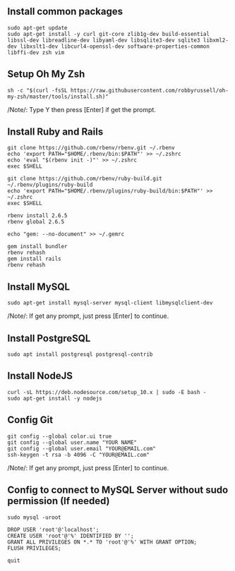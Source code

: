 ## Install common packages
```
sudo apt-get update
sudo apt-get install -y curl git-core zlib1g-dev build-essential libssl-dev libreadline-dev libyaml-dev libsqlite3-dev sqlite3 libxml2-dev libxslt1-dev libcurl4-openssl-dev software-properties-common libffi-dev zsh vim
```

## Setup Oh My Zsh
```
sh -c "$(curl -fsSL https://raw.githubusercontent.com/robbyrussell/oh-my-zsh/master/tools/install.sh)"
```
/Note/: Type Y then press [Enter] if get the prompt.
## Install Ruby and Rails
```
git clone https://github.com/rbenv/rbenv.git ~/.rbenv
echo 'export PATH="$HOME/.rbenv/bin:$PATH"' >> ~/.zshrc
echo 'eval "$(rbenv init -)"' >> ~/.zshrc
exec $SHELL

git clone https://github.com/rbenv/ruby-build.git ~/.rbenv/plugins/ruby-build
echo 'export PATH="$HOME/.rbenv/plugins/ruby-build/bin:$PATH"' >> ~/.zshrc
exec $SHELL

rbenv install 2.6.5
rbenv global 2.6.5

echo "gem: --no-document" >> ~/.gemrc

gem install bundler
rbenv rehash
gem install rails
rbenv rehash
```
## Install MySQL
```
sudo apt-get install mysql-server mysql-client libmysqlclient-dev
```
/Note/: If get any prompt, just press [Enter] to continue.

## Install PostgreSQL
```
sudo apt install postgresql postgresql-contrib
```

## Install NodeJS
```
curl -sL https://deb.nodesource.com/setup_10.x | sudo -E bash -
sudo apt-get install -y nodejs
```
## Config Git
```
git config --global color.ui true
git config --global user.name "YOUR NAME"
git config --global user.email "YOUR@EMAIL.com"
ssh-keygen -t rsa -b 4096 -C "YOUR@EMAIL.com"
```
/Note/: If get any prompt, just press [Enter] to continue.
## Config to connect to MySQL Server without sudo permission (If needed)
```
sudo mysql -uroot

DROP USER 'root'@'localhost';
CREATE USER 'root'@'%' IDENTIFIED BY '';
GRANT ALL PRIVILEGES ON *.* TO 'root'@'%' WITH GRANT OPTION;
FLUSH PRIVILEGES;

quit
```
